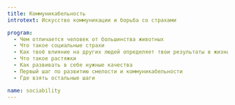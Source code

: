 ```yaml
---
title: Коммуникабельность
introtext: Искусство коммуникации и борьба со страхами

program:
  - Чем отличается человек от большинства животных
  - Что такое социальные страхи
  - Как твоё влияние на других людей определяет твои результаты в жизни
  - Что такое растяжки
  - Как развивать в себе нужные качества
  - Первый шаг по развитию смелости и коммуникабельности
  - Где взять остальные шаги

name: sociability
---
```

